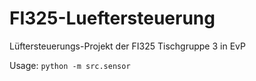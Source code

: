 # FI325-Lueftersteuerung
Lüftersteuerungs-Projekt der FI325 Tischgruppe 3 in EvP

Usage: `python -m src.sensor`